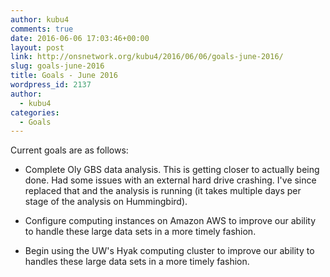 ```yaml
---
author: kubu4
comments: true
date: 2016-06-06 17:03:46+00:00
layout: post
link: http://onsnetwork.org/kubu4/2016/06/06/goals-june-2016/
slug: goals-june-2016
title: Goals - June 2016
wordpress_id: 2137
author:
  - kubu4
categories:
  - Goals
---
```


Current goals are as follows:





  * Complete Oly GBS data analysis. This is getting closer to actually being done. Had some issues with an external hard drive crashing. I've since replaced that and the analysis is running (it takes multiple days per stage of the analysis on Hummingbird).



  * Configure computing instances on Amazon AWS to improve our ability to handle these large data sets in a more timely fashion.



  * Begin using the UW's Hyak computing cluster to improve our ability to handles these large data sets in a more timely fashion.



